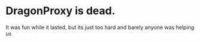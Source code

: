 # DragonProxy is dead.
It was fun while it lasted, but its just too hard and barely anyone was helping us 






